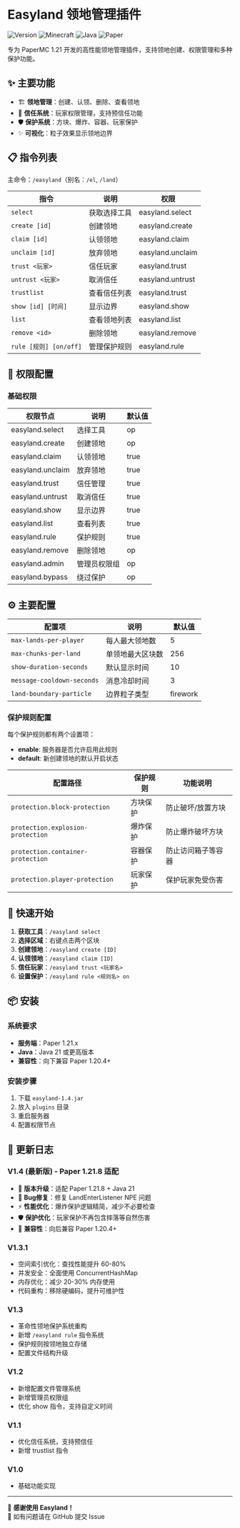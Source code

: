 # Easyland 领地管理插件

![Version](https://img.shields.io/badge/version-1.4-blue)
![Minecraft](https://img.shields.io/badge/minecraft-1.21.8-green)
![Java](https://img.shields.io/badge/java-21-orange)
![Paper](https://img.shields.io/badge/Paper-1.21.x-brightgreen)

专为 PaperMC 1.21 开发的高性能领地管理插件，支持领地创建、权限管理和多种保护功能。

## ✨ 主要功能

- 🏗️ **领地管理**：创建、认领、删除、查看领地
- 👥 **信任系统**：玩家权限管理，支持预信任功能
- 🛡️ **保护系统**：方块、爆炸、容器、玩家保护
- ✨ **可视化**：粒子效果显示领地边界

## 📋 指令列表

主命令：`/easyland`（别名：`/el`, `/land`）

| 指令                   | 说明         | 权限             |
| ---------------------- | ------------ | ---------------- |
| `select`               | 获取选择工具 | easyland.select  |
| `create [id]`          | 创建领地     | easyland.create  |
| `claim [id]`           | 认领领地     | easyland.claim   |
| `unclaim [id]`         | 放弃领地     | easyland.unclaim |
| `trust <玩家>`         | 信任玩家     | easyland.trust   |
| `untrust <玩家>`       | 取消信任     | easyland.untrust |
| `trustlist`            | 查看信任列表 | easyland.trust   |
| `show [id] [时间]`     | 显示边界     | easyland.show    |
| `list`                 | 查看领地列表 | easyland.list    |
| `remove <id>`          | 删除领地     | easyland.remove  |
| `rule [规则] [on/off]` | 管理保护规则 | easyland.rule    |

## 🔐 权限配置

### 基础权限
| 权限节点         | 说明         | 默认值 |
| ---------------- | ------------ | ------ |
| easyland.select  | 选择工具     | op     |
| easyland.create  | 创建领地     | op     |
| easyland.claim   | 认领领地     | true   |
| easyland.unclaim | 放弃领地     | true   |
| easyland.trust   | 信任管理     | true   |
| easyland.untrust | 取消信任     | true   |
| easyland.show    | 显示边界     | true   |
| easyland.list    | 查看列表     | true   |
| easyland.rule    | 保护规则     | true   |
| easyland.remove  | 删除领地     | op     |
| easyland.admin   | 管理员权限组 | op     |
| easyland.bypass  | 绕过保护     | op     |

## ⚙️ 主要配置

| 配置项                     | 说明             | 默认值   |
| -------------------------- | ---------------- | -------- |
| `max-lands-per-player`     | 每人最大领地数   | 5        |
| `max-chunks-per-land`      | 单领地最大区块数 | 256      |
| `show-duration-seconds`    | 默认显示时间     | 10       |
| `message-cooldown-seconds` | 消息冷却时间     | 3        |
| `land-boundary-particle`   | 边界粒子类型     | firework |

### 保护规则配置
每个保护规则都有两个设置项：
- **enable**: 服务器是否允许启用此规则
- **default**: 新创建领地的默认开启状态

| 配置路径                          | 保护规则 | 功能说明           |
| --------------------------------- | -------- | ------------------ |
| `protection.block-protection`     | 方块保护 | 防止破坏/放置方块  |
| `protection.explosion-protection` | 爆炸保护 | 防止爆炸破坏方块   |
| `protection.container-protection` | 容器保护 | 防止访问箱子等容器 |
| `protection.player-protection`    | 玩家保护 | 保护玩家免受伤害   |

## 📖 快速开始

1. **获取工具**：`/easyland select`
2. **选择区域**：右键点击两个区块
3. **创建领地**：`/easyland create [ID]`
4. **认领领地**：`/easyland claim [ID]`
5. **信任玩家**：`/easyland trust <玩家名>`
6. **设置保护**：`/easyland rule <规则名> on`

## 📦 安装

### 系统要求
- **服务端**：Paper 1.21.x 
- **Java**：Java 21 或更高版本
- **兼容性**：向下兼容 Paper 1.20.4+

### 安装步骤
1. 下载 `easyland-1.4.jar`
2. 放入 `plugins` 目录
3. 重启服务器
4. 配置权限节点

## 📝 更新日志

### V1.4 (最新版) - Paper 1.21.8 适配
- 🚀 **版本升级**：适配 Paper 1.21.8 + Java 21
- 🐛 **Bug修复**：修复 LandEnterListener NPE 问题
- ⚡ **性能优化**：爆炸保护逻辑精简，减少不必要检查
- 🛡️ **保护优化**：玩家保护不再包含摔落等自然伤害
- 🌟 **兼容性**：向后兼容 Paper 1.20.4+

### V1.3.1
- 空间索引优化：查找性能提升 60-80%
- 并发安全：全面使用 ConcurrentHashMap
- 内存优化：减少 20-30% 内存使用
- 代码重构：移除硬编码，提升可维护性

### V1.3
- 革命性领地保护系统重构
- 新增 `/easyland rule` 指令系统
- 保护规则按领地独立存储
- 配置文件结构升级

### V1.2
- 新增配置文件管理系统
- 新增管理员权限组
- 优化 show 指令，支持自定义时间

### V1.1
- 优化信任系统，支持预信任
- 新增 trustlist 指令

### V1.0
- 基础功能实现


---

💝 **感谢使用 Easyland！**  
🌟 如有问题请在 GitHub 提交 Issue  

